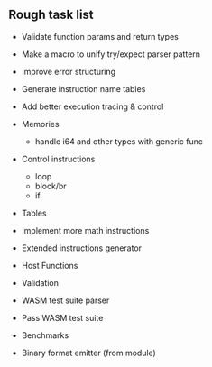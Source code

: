 ## Rough task list

* Validate function params and return types

* Make a macro to unify try/expect parser pattern
* Improve error structuring
* Generate instruction name tables
* Add better execution tracing & control
* Memories 
  * handle i64 and other types with generic func
* Control instructions
  * loop
  * block/br
  * if
* Tables
* Implement more math instructions
* Extended instructions generator
* Host Functions
* Validation
* WASM test suite parser
* Pass WASM test suite
* Benchmarks
* Binary format emitter (from module)
